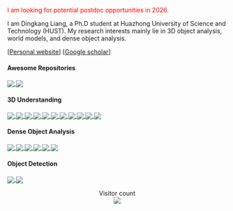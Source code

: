 
<font color=red>I am looking for potential postdoc opportunities in 2026.</font>

I am Dingkang Liang, a Ph.D student at Huazhong University of Science and Technology (HUST). My research interests mainly lie in 3D object analysis, world models, and dense object analysis.

[[Personal website](http://dk-liang.github.io/)] [[Google scholar](https://scholar.google.com/citations?user=Tre69v0AAAAJ&hl=zh-CN)]

<!-- ![Dingkang's GitHub stats](https://github-readme-stats.vercel.app/api?username=dk-liang&show_icons=true&theme=vue&include_all_commits=true&count_private=true) -->
 
#### Awesome Repositories
<a href="https://github.com/dk-liang/Awesome-Visual-Transformer">
  <img align="center" src="https://github-readme-stats.vercel.app/api/pin/?username=dk-liang&repo=Awesome-Visual-Transformer" />
</a>

<a href="https://github.com/LMD0311/Awesome-World-Model">
  <img align="center" src="https://github-readme-stats.vercel.app/api/pin/?username=LMD0311&repo=Awesome-World-Model" />
</a>

#### 3D Understanding
<a href="https://github.com/LMD0311/PointMamba">
  <img align="center" src="https://github-readme-stats.vercel.app/api/pin/?username=LMD0311&repo=PointMamba" />
</a>

<a href="https://github.com/DYZhang09/SAM3D">
  <img align="center" src="https://github-readme-stats.vercel.app/api/pin/?username=DYZhang09&repo=SAM3D&theme=default" />
</a>

<a href="https://github.com/LMD0311/DAPT ">
  <img align="center" src="https://github-readme-stats.vercel.app/api/pin/?username=LMD0311&repo=DAPT" />
</a>

<a href="https://github.com/dk-liang/UniSeg3D ">
  <img align="center" src="https://github-readme-stats.vercel.app/api/pin/?username=dk-liang&repo=UniSeg3D" />
</a>

<a href="https://github.com/DYZhang09/ToC3D">
  <img align="center" src="https://github-readme-stats.vercel.app/api/pin/?username=DYZhang09&repo=ToC3D" />
</a>

<a href="https://github.com/DYZhang09/ViTWSS3D">
  <img align="center" src="https://github-readme-stats.vercel.app/api/pin/?username=DYZhang09&repo=ViTWSS3D" />
</a>

<a href="https://github.com/AlmoonYsl/QTNet">
  <img align="center" src="https://github-readme-stats.vercel.app/api/pin/?username=AlmoonYsl&repo=QTNet" />
</a>

<a href="https://github.com/Whale-ice/DDS3D">
  <img align="center" src="https://github-readme-stats.vercel.app/api/pin/?username=Whale-ice&repo=DDS3D" />
</a>

<a href="https://github.com/jerryfeng2003/PointGST">
  <img align="center" src="https://github-readme-stats.vercel.app/api/pin/?username=jerryfeng2003&repo=PointGST" />
</a>

<a href="https://github.com/LMD0311/HERMES">
  <img align="center" src="https://github-readme-stats.vercel.app/api/pin/?username=LMD0311&repo=HERMES" />
</a>

<a href="https://github.com/dk-liang/UniFuture">
  <img align="center" src="https://github-readme-stats.vercel.app/api/pin/?username=LMD0311&repo=HERMES" />
</a>



#### Dense Object Analysis
<a href="https://github.com/dk-liang/FIDTM">
  <img align="center" src="https://github-readme-stats.vercel.app/api/pin/?username=dk-liang&repo=FIDTM" />
</a>

<a href="https://github.com/dk-liang/TransCrowd">
  <img align="center" src="https://github-readme-stats.vercel.app/api/pin/?username=dk-liang&repo=TransCrowd" />
</a>

<a href="https://github.com/dk-liang/CLTR">
  <img align="center" src="https://github-readme-stats.vercel.app/api/pin/?username=dk-liang&repo=CLTR" />
</a>

<a href="https://github.com/dk-liang/CrowdCLIP">
  <img align="center" src="https://github-readme-stats.vercel.app/api/pin/?username=dk-liang&repo=CrowdCLIP" />
</a>

<a href="https://github.com/dk-liang/AutoScale">
  <img align="center" src="https://github-readme-stats.vercel.app/api/pin/?username=dk-liang&repo=AutoScale" />
</a>

<a href="https://github.com/LSXI7/MINIMA">
  <img align="center" src="https://github-readme-stats.vercel.app/api/pin/?username=LSXI7&repo=MINIMA" />
</a>

#### Object Detection
<a href="https://github.com/HamPerdredes/SOOD">
  <img align="center" src="https://github-readme-stats.vercel.app/api/pin/?username=HamPerdredes&repo=SOOD" />
</a>

<a href="https://github.com/Adlith/MoE-Jetpack">
  <img align="center" src="https://github-readme-stats.vercel.app/api/pin/?username=Adlith&repo=MoE-Jetpack" />
</a>


<p align="center"> 
  Visitor count<br>
  <img src="https://profile-counter.glitch.me/dk-liang/count.svg" />
</p>
